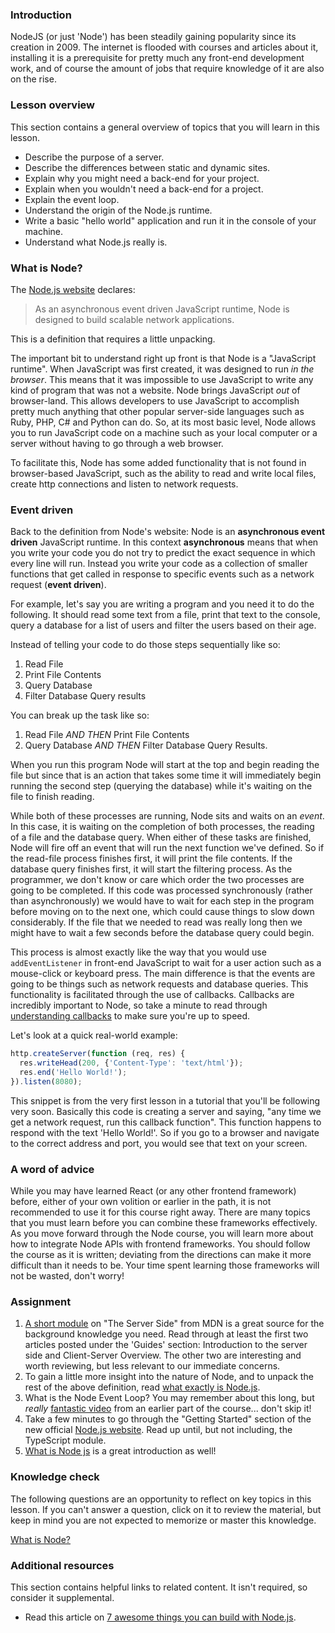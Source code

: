 ### Introduction

NodeJS (or just 'Node') has been steadily gaining popularity since its creation in 2009. The internet is flooded with courses and articles about it, installing it is a prerequisite for pretty much any front-end development work, and of course the amount of jobs that require knowledge of it are also on the rise.

### Lesson overview

This section contains a general overview of topics that you will learn in this lesson.

- Describe the purpose of a server.
- Describe the differences between static and dynamic sites.
- Explain why you might need a back-end for your project.
- Explain when you wouldn't need a back-end for a project.
- Explain the event loop.
- Understand the origin of the Node.js runtime.
- Write a basic "hello world" application and run it in the console of your machine.
- Understand what Node.js really is.

### What is Node?

The [Node.js website](https://nodejs.org/en/about/) declares:

> <span id="what-is-node">As an asynchronous event driven JavaScript runtime, Node is designed to build scalable network applications.</span>

This is a definition that requires a little unpacking.

The important bit to understand right up front is that Node is a "JavaScript runtime". When JavaScript was first created, it was designed to run *in the browser*. This means that it was impossible to use JavaScript to write any kind of program that was not a website. Node brings JavaScript *out* of browser-land. This allows developers to use JavaScript to accomplish pretty much anything that other popular server-side languages such as Ruby, PHP, C# and Python can do. So, at its most basic level, Node allows you to run JavaScript code on a machine such as your local computer or a server without having to go through a web browser.

To facilitate this, Node has some added functionality that is not found in browser-based JavaScript, such as the ability to read and write local files, create http connections and listen to network requests.

### Event driven

Back to the definition from Node's website: Node is an **asynchronous event driven** JavaScript runtime. In this context **asynchronous** means that when you write your code you do not try to predict the exact sequence in which every line will run. Instead you write your code as a collection of smaller functions that get called in response to specific events such as a network request (**event driven**).

For example, let's say you are writing a program and you need it to do the following. It should read some text from a file, print that text to the console, query a database for a list of users and filter the users based on their age.

Instead of telling your code to do those steps sequentially like so:

1. Read File
1. Print File Contents
1. Query Database
1. Filter Database Query results

You can break up the task like so:

1. Read File *AND THEN* Print File Contents
1. Query Database *AND THEN* Filter Database Query Results.

When you run this program Node will start at the top and begin reading the file but since that is an action that takes some time it will immediately begin running the second step (querying the database) while it's waiting on the file to finish reading.

While both of these processes are running, Node sits and waits on an *event*. In this case, it is waiting on the completion of both processes, the reading of a file and the database query. When either of these tasks are finished, Node will fire off an event that will run the next function we've defined. So if the read-file process finishes first, it will print the file contents. If the database query finishes first, it will start the filtering process. As the programmer, we don't know or care which order the two processes are going to be completed. If this code was processed synchronously (rather than asynchronously) we would have to wait for each step in the program before moving on to the next one, which could cause things to slow down considerably. If the file that we needed to read was really long then we might have to wait a few seconds before the database query could begin.

This process is almost exactly like the way that you would use `addEventListener` in front-end JavaScript to wait for a user action such as a mouse-click or keyboard press. The main difference is that the events are going to be things such as network requests and database queries. This functionality is facilitated through the use of callbacks. Callbacks are incredibly important to Node, so take a minute to read through [understanding callbacks](https://dev.to/i3uckwheat/understanding-callbacks-2o9e) to make sure you're up to speed.

Let's look at a quick real-world example:

```javascript
http.createServer(function (req, res) {
  res.writeHead(200, {'Content-Type': 'text/html'});
  res.end('Hello World!');
}).listen(8080);
```

This snippet is from the very first lesson in a tutorial that you'll be following very soon. Basically this code is creating a server and saying, "any time we get a network request, run this callback function". This function happens to respond with the text 'Hello World!'. So if you go to a browser and navigate to the correct address and port, you would see that text on your screen.

### A word of advice

While you may have learned React (or any other frontend framework) before, either of your own volition or earlier in the path, it is not recommended to use it for this course right away. There are many topics that you must learn before you can combine these frameworks effectively. As you move forward through the Node course, you will learn more about how to integrate Node APIs with frontend frameworks. You should follow the course as it is written; deviating from the directions can make it more difficult than it needs to be. Your time spent learning those frameworks will not be wasted, don't worry!

### Assignment

<div class="lesson-content__panel" markdown="1">

1. [A short module](https://developer.mozilla.org/en-US/docs/Learn/Server-side/First_steps) on "The Server Side" from MDN is a great source for the background knowledge you need. Read through at least the first two articles posted under the 'Guides' section: Introduction to the server side and Client-Server Overview. The other two are interesting and worth reviewing, but less relevant to our immediate concerns.
1. To gain a little more insight into the nature of Node, and to unpack the rest of the above definition, read [what exactly is Node.js](https://medium.freecodecamp.org/what-exactly-is-node-js-ae36e97449f5).
1. What is the Node Event Loop? You may remember about this long, but *really* [fantastic video](https://www.youtube.com/watch?v=8aGhZQkoFbQ) from an earlier part of the course... don't skip it!
1. Take a few minutes to go through the "Getting Started" section of the new official [Node.js website](https://nodejs.org/en/learn/getting-started/introduction-to-nodejs). Read up until, but not including, the TypeScript module.
1. [What is Node js](https://www.youtube.com/watch?v=uVwtVBpw7RQ) is a great introduction as well!

</div>

### Knowledge check

The following questions are an opportunity to reflect on key topics in this lesson. If you can't answer a question, click on it to review the material, but keep in mind you are not expected to memorize or master this knowledge.

[What is Node?](#what-is-node)

### Additional resources

This section contains helpful links to related content. It isn't required, so consider it supplemental.

- Read this article on [7 awesome things you can build with Node.js](https://blog.teamtreehouse.com/7-awesome-things-can-build-node-js).

